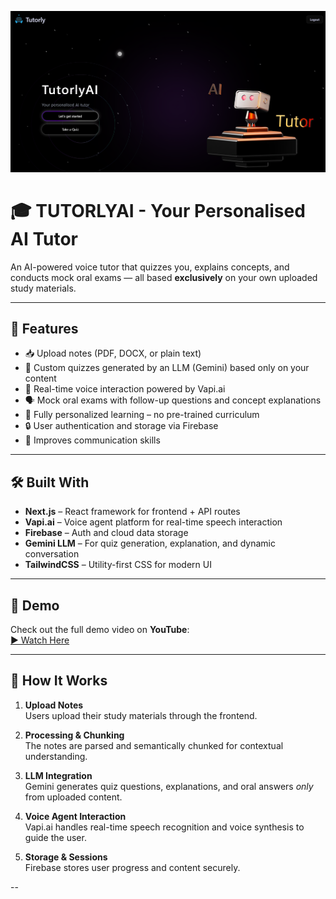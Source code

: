![Tutorly AI Screenshot](./public/Screenshot%202025-06-07%20123541.png)

# 🎓 TUTORLYAI - Your Personalised AI Tutor

An AI-powered voice tutor that quizzes you, explains concepts, and conducts mock oral exams — all based **exclusively** on your own uploaded study materials.

---

## 🚀 Features

- 📥 Upload notes (PDF, DOCX, or plain text)
- 🤖 Custom quizzes generated by an LLM (Gemini) based only on your content
- 💬 Real-time voice interaction powered by Vapi.ai
- 🗣️ Mock oral exams with follow-up questions and concept explanations
- 🎯 Fully personalized learning – no pre-trained curriculum
- 🔒 User authentication and storage via Firebase
- 🎤 Improves communication skills

---

## 🛠️ Built With

- **Next.js** – React framework for frontend + API routes
- **Vapi.ai** – Voice agent platform for real-time speech interaction
- **Firebase** – Auth and cloud data storage
- **Gemini LLM** – For quiz generation, explanation, and dynamic conversation
- **TailwindCSS** – Utility-first CSS for modern UI

---

## 📸 Demo

Check out the full demo video on **YouTube**:  
[▶️ Watch Here](https://www.youtube.com/watch?v=4exRN-TcS4w)

---

## 🧪 How It Works

1. **Upload Notes**  
   Users upload their study materials through the frontend.

2. **Processing & Chunking**  
   The notes are parsed and semantically chunked for contextual understanding.

3. **LLM Integration**  
   Gemini generates quiz questions, explanations, and oral answers *only* from uploaded content.

4. **Voice Agent Interaction**  
   Vapi.ai handles real-time speech recognition and voice synthesis to guide the user.

5. **Storage & Sessions**  
   Firebase stores user progress and content securely.

-- 
